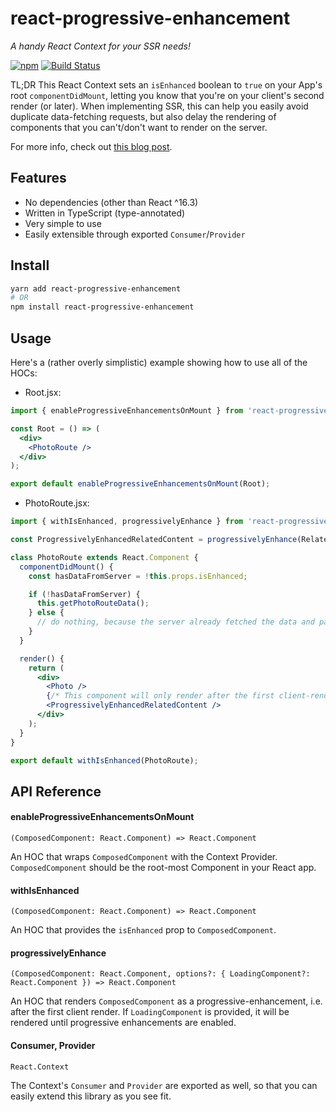 # react-progressive-enhancement
_A handy React Context for your SSR needs!_

<a href="https://www.npmjs.org/package/react-progressive-enhancement"><img src="https://img.shields.io/npm/v/react-progressive-enhancement.svg" alt="npm"></a>
[![Build Status](https://travis-ci.com/unsplash/react-progressive-enhancement.svg?branch=master)](https://travis-ci.com/unsplash/react-progressive-enhancement)

TL;DR This React Context sets an `isEnhanced` boolean to `true` on your App's root `componentDidMount`, letting you know that you're on your client's second render (or later). When implementing SSR, this can help you easily avoid duplicate data-fetching requests, but also delay the rendering of components that you can't/don't want to render on the server.

For more info, check out [this blog post](https://medium.com/@samijaber/react-progressive-enhancement-a-handy-react-context-for-your-ssr-conditional-rendering-needs-904f689768cf).

## Features

* No dependencies (other than React ^16.3)
* Written in TypeScript (type-annotated)
* Very simple to use
* Easily extensible through exported `Consumer`/`Provider`

## Install

```bash
yarn add react-progressive-enhancement
# OR
npm install react-progressive-enhancement
```

## Usage

Here's a (rather overly simplistic) example showing how to use all of the HOCs:

* Root.jsx:

```jsx
import { enableProgressiveEnhancementsOnMount } from 'react-progressive-enhancement';

const Root = () => (
  <div>
    <PhotoRoute />
  </div>
);

export default enableProgressiveEnhancementsOnMount(Root);
```


* PhotoRoute.jsx:

```jsx
import { withIsEnhanced, progressivelyEnhance } from 'react-progressive-enhancement';

const ProgressivelyEnhancedRelatedContent = progressivelyEnhance(RelatedContent);

class PhotoRoute extends React.Component {
  componentDidMount() {
    const hasDataFromServer = !this.props.isEnhanced;

    if (!hasDataFromServer) {
      this.getPhotoRouteData();
    } else {
      // do nothing, because the server already fetched the data and passed it to the client.
    }
  }

  render() {
    return (
      <div>
        <Photo />
        {/* This component will only render after the first client-render */}
        <ProgressivelyEnhancedRelatedContent />
      </div>
    );
  }
}

export default withIsEnhanced(PhotoRoute);
```

## API Reference

#### enableProgressiveEnhancementsOnMount
```tsx
(ComposedComponent: React.Component) => React.Component
```

An HOC that wraps `ComposedComponent` with the Context Provider. `ComposedComponent` should be the root-most Component in your React app.

#### withIsEnhanced
```tsx
(ComposedComponent: React.Component) => React.Component
```

An HOC that provides the `isEnhanced` prop to `ComposedComponent`.

#### progressivelyEnhance
```tsx
(ComposedComponent: React.Component, options?: { LoadingComponent?: React.Component }) => React.Component
```

An HOC that renders `ComposedComponent` as a progressive-enhancement, i.e. after the first client render. If `LoadingComponent` is provided, it will be rendered until progressive enhancements are enabled.

#### Consumer, Provider
```tsx
React.Context
```

The Context's `Consumer` and `Provider` are exported as well, so that you can easily extend this library as you see fit.
